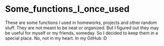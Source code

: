 # Some_functions_I_once_used
These are some functions I used in homeworks, projects and other random stuff. They are not meant to be neat or organized. But I figured out they may be useful for myself or my friends, someday. So I decided to keep them in a special place. No, not in my heart. In my GitHub :D
